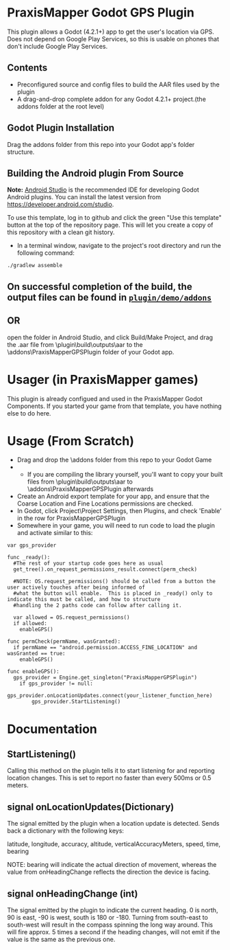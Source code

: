 # PraxisMapper Godot GPS Plugin
This plugin allows a Godot (4.2.1+) app to get the user's location via GPS. Does not depend on Google Play Services, so 
this is usable on phones that don't include Google Play Services.

## Contents
* Preconfigured source and config files to build the AAR files used by the plugin
* A drag-and-drop complete addon for any Godot 4.2.1+ project.(the addons folder at the root level)

## Godot Plugin Installation
Drag the addons folder from this repo into your Godot app's folder structure. 

## Building the Android plugin From Source
**Note:** [Android Studio](https://developer.android.com/studio) is the recommended IDE for
developing Godot Android plugins. 
You can install the latest version from https://developer.android.com/studio.

To use this template, log in to github and click the green "Use this template" button at the top 
of the repository page.
This will let you create a copy of this repository with a clean git history.

- In a terminal window, navigate to the project's root directory and run the following command:
```
./gradlew assemble
```
On successful completion of the build, the output files can be found in
[`plugin/demo/addons`](plugin/demo/addons)
-----
OR
-----
open the folder in Android Studio, and click Build/Make Project, and drag the .aar file from 
\plugin\build\outputs\aar to the \addons\PraxisMapperGPSPlugin folder of your Godot app.

# Usager (in PraxisMapper games)
This plugin is already configued and used in the PraxisMapper Godot Components. If you started your game from that template,
you have nothing else to do here.

# Usage (From Scratch)
* Drag and drop the \addons folder from this repo to your Godot Game
* * If you are compiling the library yourself, you'll want to copy your built files from \plugin\build\outputs\aar to \addons\PraxisMapperGPSPlugin afterwards
* Create an Android export template for your app, and ensure that the Coarse Location and Fine Locations permissions are checked.
* In Godot, click Project\Project Settings, then Plugins, and check 'Enable' in the row for PraxisMapperGPSPlugin
* Somewhere in your game, you will need to run code to load the plugin and activate similar to this:
```
var gps_provider

func _ready():
  #The rest of your startup code goes here as usual
  get_tree().on_request_permissions_result.connect(perm_check)
  
  #NOTE: OS.request_permissions() should be called from a button the user actively touches after being informed of 
  #what the button will enable.  This is placed in _ready() only to indicate this must be called, and how to structure
  #handling the 2 paths code can follow after calling it.

  var allowed = OS.request_permissions() 
  if allowed:
    enableGPS()

func permCheck(permName, wasGranted):
  if permName == "android.permission.ACCESS_FINE_LOCATION" and wasGranted == true:
    enableGPS()

func enableGPS():
  gps_provider = Engine.get_singleton("PraxisMapperGPSPlugin")
    if gps_provider != null:
      gps_provider.onLocationUpdates.connect(your_listener_function_here)
	    gps_provider.StartListening()
```

# Documentation

## StartListening()
Calling this method on the plugin tells it to start listening for and reporting location changes.
This is set to report no faster than every 500ms or 0.5 meters.

## signal onLocationUpdates(Dictionary)
The signal emitted by the plugin when a location update is detected.
Sends back a dictionary with the following keys:

latitude, longitude, accuracy, altitude, verticalAccuracyMeters, speed, time, bearing

NOTE: bearing will indicate the actual direction of movement, whereas the value from onHeadingChange 
reflects the direction the device is facing.

## signal onHeadingChange (int)
The signal emitted by the plugin to indicate the current heading.
0 is north, 90 is east, -90 is west, south is 180 or -180. Turning from south-east to south-west will result in the compass spinning the long way around.
This will fire approx. 5 times a second if the heading changes, will not emit if the value is the same as the previous one.
